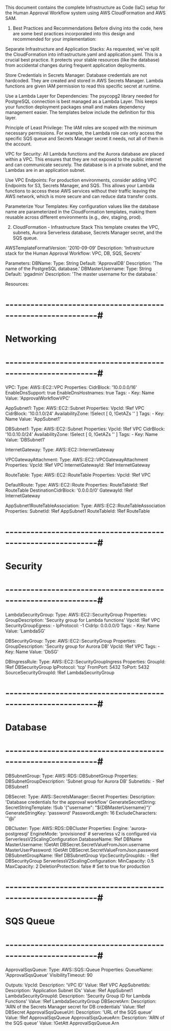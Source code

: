 This document contains the complete Infrastructure as Code (IaC) setup for the Human Approval Workflow system using AWS CloudFormation and AWS SAM.

1. Best Practices and Recommendations
Before diving into the code, here are some best practices incorporated into this design and recommended for your implementation:

Separate Infrastructure and Application Stacks: As requested, we've split the CloudFormation into infrastructure.yaml and application.yaml. This is a crucial best practice. It protects your stable resources (like the database) from accidental changes during frequent application deployments.

Store Credentials in Secrets Manager: Database credentials are not hardcoded. They are created and stored in AWS Secrets Manager. Lambda functions are given IAM permission to read this specific secret at runtime.

Use a Lambda Layer for Dependencies: The psycopg2 library needed for PostgreSQL connection is best managed as a Lambda Layer. This keeps your function deployment packages small and makes dependency management easier. The templates below include the definition for this layer.

Principle of Least Privilege: The IAM roles are scoped with the minimum necessary permissions. For example, the Lambda role can only access the specific SQS queue and Secrets Manager secret it needs, not all of them in the account.

VPC for Security: All Lambda functions and the Aurora database are placed within a VPC. This ensures that they are not exposed to the public internet and can communicate securely. The database is in a private subnet, and the Lambdas are in an application subnet.

Use VPC Endpoints: For production environments, consider adding VPC Endpoints for S3, Secrets Manager, and SQS. This allows your Lambda functions to access these AWS services without their traffic leaving the AWS network, which is more secure and can reduce data transfer costs.

Parameterize Your Templates: Key configuration values like the database name are parameterized in the CloudFormation templates, making them reusable across different environments (e.g., dev, staging, prod).

2. CloudFormation - Infrastructure Stack
This template creates the VPC, subnets, Aurora Serverless database, Secrets Manager secret, and the SQS queue.

AWSTemplateFormatVersion: '2010-09-09'
Description: 'Infrastructure stack for the Human Approval Workflow: VPC, DB, SQS, Secrets'

Parameters:
  DBName:
    Type: String
    Default: 'ApprovalDB'
    Description: 'The name of the PostgreSQL database.'
  DBMasterUsername:
    Type: String
    Default: 'pgadmin'
    Description: 'The master username for the database.'

Resources:
  # ------------------------------------------------------------#
  # Networking
  # ------------------------------------------------------------#
  VPC:
    Type: AWS::EC2::VPC
    Properties:
      CidrBlock: '10.0.0.0/16'
      EnableDnsSupport: true
      EnableDnsHostnames: true
      Tags:
        - Key: Name
          Value: 'ApprovalWorkflowVPC'

  AppSubnet1:
    Type: AWS::EC2::Subnet
    Properties:
      VpcId: !Ref VPC
      CidrBlock: '10.0.1.0/24'
      AvailabilityZone: !Select [ 0, !GetAZs '' ]
      Tags:
        - Key: Name
          Value: 'AppSubnet1'

  DBSubnet1:
    Type: AWS::EC2::Subnet
    Properties:
      VpcId: !Ref VPC
      CidrBlock: '10.0.10.0/24'
      AvailabilityZone: !Select [ 0, !GetAZs '' ]
      Tags:
        - Key: Name
          Value: 'DBSubnet1'

  InternetGateway:
    Type: AWS::EC2::InternetGateway

  VPCGatewayAttachment:
    Type: AWS::EC2::VPCGatewayAttachment
    Properties:
      VpcId: !Ref VPC
      InternetGatewayId: !Ref InternetGateway

  RouteTable:
    Type: AWS::EC2::RouteTable
    Properties:
      VpcId: !Ref VPC

  DefaultRoute:
    Type: AWS::EC2::Route
    Properties:
      RouteTableId: !Ref RouteTable
      DestinationCidrBlock: '0.0.0.0/0'
      GatewayId: !Ref InternetGateway

  AppSubnet1RouteTableAssociation:
    Type: AWS::EC2::RouteTableAssociation
    Properties:
      SubnetId: !Ref AppSubnet1
      RouteTableId: !Ref RouteTable

  # ------------------------------------------------------------#
  # Security
  # ------------------------------------------------------------#
  LambdaSecurityGroup:
    Type: AWS::EC2::SecurityGroup
    Properties:
      GroupDescription: 'Security group for Lambda functions'
      VpcId: !Ref VPC
      SecurityGroupEgress:
        - IpProtocol: -1
          CidrIp: 0.0.0.0/0
      Tags:
        - Key: Name
          Value: 'LambdaSG'

  DBSecurityGroup:
    Type: AWS::EC2::SecurityGroup
    Properties:
      GroupDescription: 'Security group for Aurora DB'
      VpcId: !Ref VPC
      Tags:
        - Key: Name
          Value: 'DbSG'

  DBIngressRule:
    Type: AWS::EC2::SecurityGroupIngress
    Properties:
      GroupId: !Ref DBSecurityGroup
      IpProtocol: 'tcp'
      FromPort: 5432
      ToPort: 5432
      SourceSecurityGroupId: !Ref LambdaSecurityGroup

  # ------------------------------------------------------------#
  # Database
  # ------------------------------------------------------------#
  DBSubnetGroup:
    Type: AWS::RDS::DBSubnetGroup
    Properties:
      DBSubnetGroupDescription: 'Subnet group for Aurora DB'
      SubnetIds:
        - !Ref DBSubnet1

  DBSecret:
    Type: AWS::SecretsManager::Secret
    Properties:
      Description: 'Database credentials for the approval workflow'
      GenerateSecretString:
        SecretStringTemplate: !Sub '{"username": "${DBMasterUsername}"}'
        GenerateStringKey: 'password'
        PasswordLength: 16
        ExcludeCharacters: '"@/\'

  DBCluster:
    Type: AWS::RDS::DBCluster
    Properties:
      Engine: 'aurora-postgresql'
      EngineMode: 'provisioned' # serverless v2 is configured via ServerlessV2ScalingConfiguration
      DatabaseName: !Ref DBName
      MasterUsername: !GetAtt DBSecret.SecretValueFromJson.username
      MasterUserPassword: !GetAtt DBSecret.SecretValueFromJson.password
      DBSubnetGroupName: !Ref DBSubnetGroup
      VpcSecurityGroupIds:
        - !Ref DBSecurityGroup
      ServerlessV2ScalingConfiguration:
        MinCapacity: 0.5
        MaxCapacity: 2
      DeletionProtection: false # Set to true for production

  # ------------------------------------------------------------#
  # SQS Queue
  # ------------------------------------------------------------#
  ApprovalSqsQueue:
    Type: AWS::SQS::Queue
    Properties:
      QueueName: 'ApprovalSqsQueue'
      VisibilityTimeout: 90

Outputs:
  VpcId:
    Description: 'VPC ID'
    Value: !Ref VPC
  AppSubnetIds:
    Description: 'Application Subnet IDs'
    Value: !Ref AppSubnet1
  LambdaSecurityGroupId:
    Description: 'Security Group ID for Lambda Functions'
    Value: !Ref LambdaSecurityGroup
  DBSecretArn:
    Description: 'ARN of the Secrets Manager secret for DB credentials'
    Value: !Ref DBSecret
  ApprovalSqsQueueUrl:
    Description: 'URL of the SQS queue'
    Value: !Ref ApprovalSqsQueue
  ApprovalSqsQueueArn:
    Description: 'ARN of the SQS queue'
    Value: !GetAtt ApprovalSqsQueue.Arn
